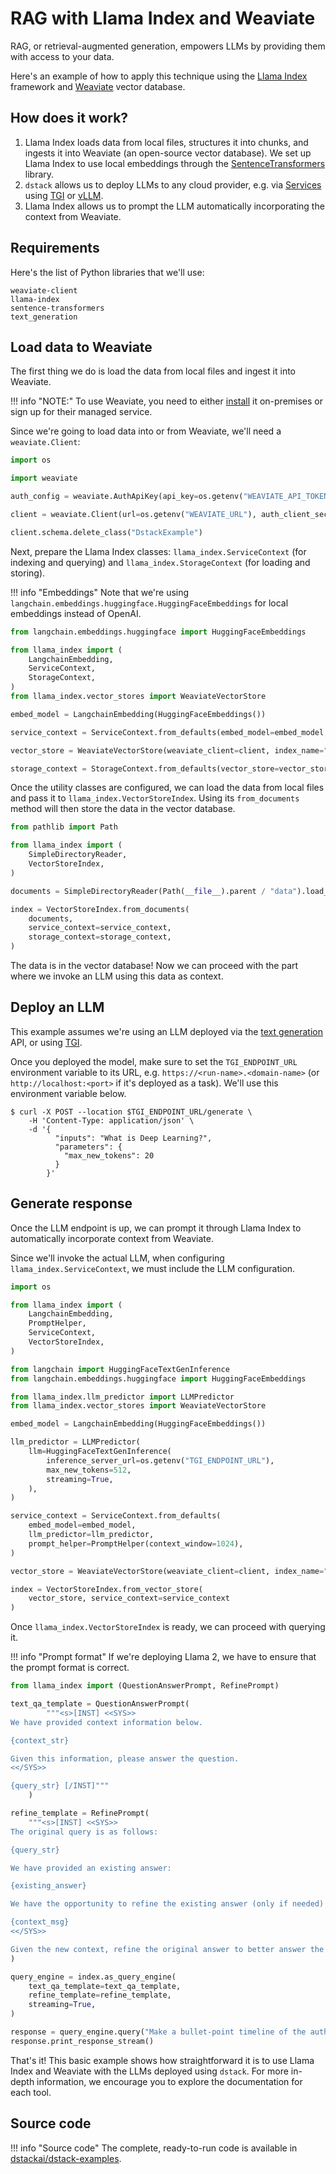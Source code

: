 # RAG with Llama Index and Weaviate

RAG, or retrieval-augmented generation, empowers LLMs by providing them with access to your data.

Here's an example of how to apply this technique using the [Llama Index](https://www.llamaindex.ai/) framework 
and [Weaviate](https://weaviate.io/) vector database.

## How does it work?

1. Llama Index loads data from local files, structures it into chunks, and ingests it into Weaviate (an open-source vector database).
   We set up Llama Index to use local embeddings through the [SentenceTransformers](https://www.sbert.net/) library.
2. `dstack` allows us to deploy LLMs to any cloud provider, e.g. via [Services](../docs/guides/services.md) using [TGI](tgi.md) or [vLLM](vllm.md).
3. Llama Index allows us to prompt the LLM automatically incorporating the context from Weaviate. 
 
## Requirements

Here's the list of Python libraries that we'll use:

```
weaviate-client
llama-index
sentence-transformers
text_generation
```

## Load data to Weaviate

The first thing we do is load the data from local files and ingest it into Weaviate.

!!! info "NOTE:"
    To use Weaviate, you need to either [install](https://weaviate.io/developers/weaviate/installation) 
    it on-premises or sign up for their managed service.

Since we're going to load data into or from Weaviate, we'll need a `weaviate.Client`:

```python
import os

import weaviate

auth_config = weaviate.AuthApiKey(api_key=os.getenv("WEAVIATE_API_TOKEN"))

client = weaviate.Client(url=os.getenv("WEAVIATE_URL"), auth_client_secret=auth_config)

client.schema.delete_class("DstackExample")
```

Next, prepare the Llama Index classes: `llama_index.ServiceContext` (for indexing and querying) and
`llama_index.StorageContext` (for loading and storing). 

!!! info "Embeddings"
    Note that we're using
    `langchain.embeddings.huggingface.HuggingFaceEmbeddings` for local embeddings instead of OpenAI.

```python
from langchain.embeddings.huggingface import HuggingFaceEmbeddings

from llama_index import (
    LangchainEmbedding,
    ServiceContext,
    StorageContext,
)
from llama_index.vector_stores import WeaviateVectorStore

embed_model = LangchainEmbedding(HuggingFaceEmbeddings())

service_context = ServiceContext.from_defaults(embed_model=embed_model, llm=None)

vector_store = WeaviateVectorStore(weaviate_client=client, index_name="DstackExample")

storage_context = StorageContext.from_defaults(vector_store=vector_store)
```

Once the utility classes are configured, we can load the data from local files and pass it to
`llama_index.VectorStoreIndex`. Using its `from_documents` method will then store the data in the vector database.

```python
from pathlib import Path

from llama_index import (
    SimpleDirectoryReader,
    VectorStoreIndex,
)

documents = SimpleDirectoryReader(Path(__file__).parent / "data").load_data()

index = VectorStoreIndex.from_documents(
    documents,
    service_context=service_context,
    storage_context=storage_context,
)
```

The data is in the vector database! Now we can proceed with the part where we invoke an LLM using this data as context.

## Deploy an LLM

This example assumes we're using an LLM deployed via the [text generation](../docs/guides/text-generation.md) API,
or using [TGI](text-generation-inference.md).

Once you deployed the model, make sure to set the `TGI_ENDPOINT_URL` environment variable 
to its URL, e.g. `https://<run-name>.<domain-name>` (or `http://localhost:<port>` if it's deployed 
as a task). We'll use this environment variable below.

<div class="termy">

```shell
$ curl -X POST --location $TGI_ENDPOINT_URL/generate \
    -H 'Content-Type: application/json' \
    -d '{
          "inputs": "What is Deep Learning?",
          "parameters": {
            "max_new_tokens": 20
          }
        }'
```

</div>

## Generate response

Once the LLM endpoint is up, we can prompt it through Llama Index to automatically incorporate context from Weaviate.

Since we'll invoke the actual LLM, when configuring `llama_index.ServiceContext`, we must include the LLM configuration.

```python
import os

from llama_index import (
    LangchainEmbedding,
    PromptHelper,
    ServiceContext,
    VectorStoreIndex,
)

from langchain import HuggingFaceTextGenInference
from langchain.embeddings.huggingface import HuggingFaceEmbeddings

from llama_index.llm_predictor import LLMPredictor
from llama_index.vector_stores import WeaviateVectorStore

embed_model = LangchainEmbedding(HuggingFaceEmbeddings())

llm_predictor = LLMPredictor(
    llm=HuggingFaceTextGenInference(
        inference_server_url=os.getenv("TGI_ENDPOINT_URL"),
        max_new_tokens=512,
        streaming=True,
    ),
)

service_context = ServiceContext.from_defaults(
    embed_model=embed_model,
    llm_predictor=llm_predictor,
    prompt_helper=PromptHelper(context_window=1024),
)

vector_store = WeaviateVectorStore(weaviate_client=client, index_name="DstackExample")

index = VectorStoreIndex.from_vector_store(
    vector_store, service_context=service_context
)
```

Once `llama_index.VectorStoreIndex` is ready, we can proceed with querying it.

!!! info "Prompt format"
    If we're deploying Llama 2, we have to ensure that the prompt format is correct.

```python
from llama_index import (QuestionAnswerPrompt, RefinePrompt)

text_qa_template = QuestionAnswerPrompt(
        """<s>[INST] <<SYS>>
We have provided context information below. 

{context_str}

Given this information, please answer the question.
<</SYS>>

{query_str} [/INST]"""
    )

refine_template = RefinePrompt(
    """<s>[INST] <<SYS>>
The original query is as follows: 

{query_str}

We have provided an existing answer:

{existing_answer}

We have the opportunity to refine the existing answer (only if needed) with some more context below.

{context_msg}
<</SYS>>

Given the new context, refine the original answer to better answer the query. If the context isn't useful, return the original answer. [/INST]"""
)

query_engine = index.as_query_engine(
    text_qa_template=text_qa_template,
    refine_template=refine_template,
    streaming=True,
)

response = query_engine.query("Make a bullet-point timeline of the authors biography?")
response.print_response_stream()
```

That's it! This basic example shows how straightforward it is to use Llama Index and Weaviate with the LLMs deployed
using `dstack`. For more in-depth information, we encourage you to explore the documentation for each tool.

## Source code

!!! info "Source code"
    The complete, ready-to-run code is available in [dstackai/dstack-examples](https://github.com/dstackai/dstack-examples).